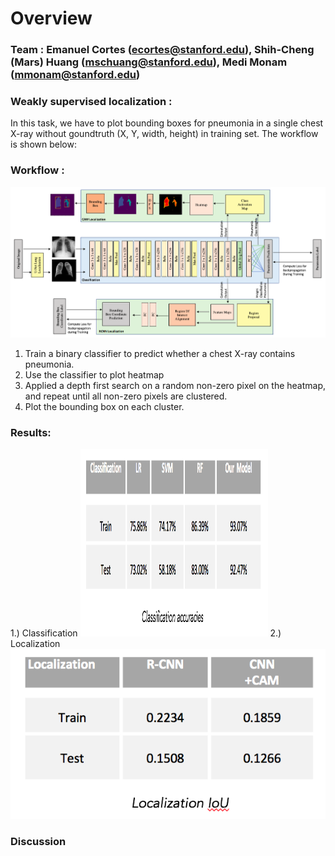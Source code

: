 # Overview


### Team : Emanuel Cortes (ecortes@stanford.edu), Shih-Cheng (Mars) Huang (mschuang@stanford.edu),  Medi Monam (mmonam@stanford.edu)

### Weakly supervised localization :
In this task, we have to plot bounding boxes for pneumonia in a single chest X-ray without goundtruth (X, Y, width, height) in training set. The workflow is shown below:

### Workflow :
![Alt Text](https://github.com/cemanuel/Weakly-Supervised-Pneumonia-Localization/blob/master/model_architecture.png)
1) Train a binary classifier to predict whether a chest X-ray contains pneumonia.
2) Use the classifier to plot heatmap
3) Applied a depth first search on a random non-zero pixel on the heatmap, and repeat until all non-zero pixels are clustered.
4) Plot the bounding box on each cluster.

### Results:
1.) Classification
<img src="https://github.com/cemanuel/Weakly-Supervised-Pneumonia-Localization/blob/master/classification_accuracies.png" width="300" height="300">
2.) Localization
![Alt Text](https://github.com/cemanuel/Weakly-Supervised-Pneumonia-Localization/blob/master/iou_scores.png)

### Discussion





